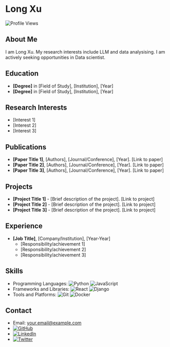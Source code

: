 # Long Xu

![Profile Views](https://komarev.com/ghpvc/?username=hahamyt&color=blueviolet&style=flat)

## About Me

I am Long Xu. My research interests include LLM and data analysising. I am actively seeking opportunities in Data scientist.

## Education

- **[Degree]** in [Field of Study], [Institution], [Year]
- **[Degree]** in [Field of Study], [Institution], [Year]

## Research Interests

- [Interest 1]
- [Interest 2]
- [Interest 3]

## Publications

- **[Paper Title 1]**, [Authors], [Journal/Conference], [Year]. [Link to paper]
- **[Paper Title 2]**, [Authors], [Journal/Conference], [Year]. [Link to paper]
- **[Paper Title 3]**, [Authors], [Journal/Conference], [Year]. [Link to paper]

## Projects

- **[Project Title 1]** - [Brief description of the project]. [Link to project]
- **[Project Title 2]** - [Brief description of the project]. [Link to project]
- **[Project Title 3]** - [Brief description of the project]. [Link to project]

## Experience

- **[Job Title]**, [Company/Institution], [Year-Year]
  - [Responsibility/achievement 1]
  - [Responsibility/achievement 2]
  - [Responsibility/achievement 3]

## Skills

- Programming Languages: ![Python](https://img.shields.io/badge/-Python-000?&logo=Python) ![JavaScript](https://img.shields.io/badge/-JavaScript-000?&logo=JavaScript)
- Frameworks and Libraries: ![React](https://img.shields.io/badge/-React-000?&logo=React) ![Django](https://img.shields.io/badge/-Django-000?&logo=Django)
- Tools and Platforms: ![Git](https://img.shields.io/badge/-Git-000?&logo=Git) ![Docker](https://img.shields.io/badge/-Docker-000?&logo=Docker)

## Contact

- Email: [your.email@example.com](mailto:your.email@example.com)
- [![GitHub](https://img.shields.io/badge/-GitHub-000?&logo=GitHub)](https://github.com/your-username)
- [![LinkedIn](https://img.shields.io/badge/-LinkedIn-000?&logo=LinkedIn)](https://linkedin.com/in/your-username)
- [![Twitter](https://img.shields.io/badge/-Twitter-000?&logo=Twitter)](https://twitter.com/your-username)

